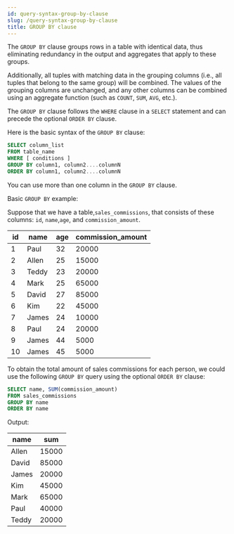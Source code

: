 ```yaml
---
id: query-syntax-group-by-clause
slug: /query-syntax-group-by-clause
title: GROUP BY clause
---
```


The `GROUP BY` clause groups rows in a table with identical data, thus eliminating redundancy in the output and aggregates that apply to these groups.

Additionally, all tuples with matching data in the grouping columns (i.e., all tuples that belong to the same group) will be combined. The values of the grouping columns are unchanged, and any other columns can be combined using an aggregate function (such as `COUNT`, `SUM`, `AVG`, etc.).

The `GROUP BY` clause follows the `WHERE` clause in a `SELECT` statement and can precede the optional `ORDER BY` clause.

Here is the basic syntax of the `GROUP BY` clause:

```sql
SELECT column_list
FROM table_name
WHERE [ conditions ]
GROUP BY column1, column2....columnN
ORDER BY column1, column2....columnN
```

You can use more than one column in the `GROUP BY` clause.


Basic `GROUP BY` example:


Suppose that we have a table,`sales_commissions`, that consists of these columns: `id`, `name`,`age`, and `commission_amount`.

| id | name  | age | commission_amount |
|----|-------|-----|-------------------|
|  1 | Paul  |  32 |  20000            |
|  2 | Allen |  25 |  15000            |
|  3 | Teddy |  23 |  20000            |
|  4 | Mark  |  25 |  65000            |
|  5 | David |  27 |  85000            |
|  6 | Kim   |  22 |  45000            |
|  7 | James |  24 |  10000            |
|  8 | Paul  |  24 |  20000            |
|  9 | James |  44 |   5000            |
| 10 | James |  45 |   5000            |


To obtain the total amount of sales commissions for each person, we could use the following `GROUP BY` query using the optional `ORDER BY` clause:

```sql
SELECT name, SUM(commission_amount)
FROM sales_commissions
GROUP BY name 
ORDER BY name
```

Output:

| name  |  sum  |
|-------|-------|
| Allen | 15000 |
| David | 85000 |
| James | 20000 |
| Kim   | 45000 |
| Mark  | 65000 |
| Paul  | 40000 |
| Teddy | 20000 |